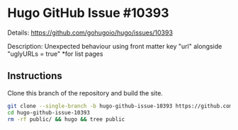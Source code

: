 # Hugo GitHub Issue #10393

Details: <https://github.com/gohugoio/hugo/issues/10393>

Description: Unexpected behaviour using front matter key "url" alongside "uglyURLs = true" *for list pages

## Instructions

Clone this branch of the repository and build the site.

```bash
git clone --single-branch -b hugo-github-issue-10393 https://github.com/jmooring/hugo-testing hugo-github-issue-10393
cd hugo-github-issue-10393
rm -rf public/ && hugo && tree public
```
